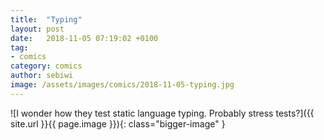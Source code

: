 ```yaml
---
title:  "Typing"
layout: post
date:   2018-11-05 07:19:02 +0100
tag:
- comics
category: comics
author: sebiwi
image: /assets/images/comics/2018-11-05-typing.jpg
---
```


![I wonder how they test static language typing. Probably stress tests?]({{ site.url }}{{ page.image }}){: class="bigger-image" }

